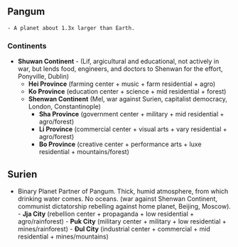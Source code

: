 
## Pangum
	- A planet about 1.3x larger than Earth.
	
### Continents
- **Shuwan Continent** - (Lif, argicultural and educational, not actively in war, but lends food, engineers, and doctors to Shenwan for the effort, Ponyville, Dublin)
 	- **Hei Province** (farming center + music + farm residential + agro)
	- **Ko Province** (education center + science + mid residential + forest)
	- **Shenwan Continent** (Mel, war against Surien, capitalist democracy, London, Constantinople)
		- **Sha Province** (government center + military + mid residential + agro/forest)
		- **Li Province** (commercial center + visual arts + vary residential + agro/forest)
		- **Bo Province** (creative center + performance arts + luxe residential + mountains/forest)
		
## Surien 
- Binary Planet Partner of Pangum. Thick, humid atmosphere, from which drinking water comes. No oceans. (war against Shenwan Continent, communist dictatorship rebelling against home planet, Beijing, Moscow).
      - **Jja City** (rebellion center + propaganda + low residential + agro/rainforest)
      - **Puk City** (military center + military + low residential + mines/rainforest)
      - **Ðul City** (industrial center + commercial + mid residential + mines/mountains)
